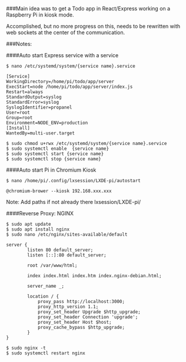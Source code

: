 ###Main idea was to get a Todo app in React/Express working on a Raspberry Pi in kiosk mode.

Accomplished, but no more progress on this, needs to be rewritten with web sockets at the center of the communication.

###Notes: 

####Auto start Express service with a service
```
$ nano /etc/systemd/system/{service name}.service
```

```
[Service]
WorkingDirectory=/home/pi/todo/app/server
ExecStart=node /home/pi/todo/app/server/index.js
Restart=always
StandardOutput=syslog
StandardError=syslog
SyslogIdentifier=propanel
User=root
Group=root
Environment=NODE_ENV=production
[Install]
WantedBy=multi-user.target
```

```
$ sudo chmod u+rwx /etc/systemd/system/{service name}.service
$ sudo systemctl enable  {service name}
$ sudo systemctl start {service name}
$ sudo systemctl stop {service name}
```

####Auto start Pi in Chromium Kiosk
```
$ nano /home/pi/.config/lxsession/LXDE-pi/autostart
```

```
@chromium-brower --kiosk 192.168.xxx.xxx
```
Note: Add paths if not already there lxsession/LXDE-pi/

####Reverse Proxy: NGINX
```
$ sudo apt update
$ sudo apt install nginx
$ sudo nano /etc/nginx/sites-available/default
```

```
server {
        listen 80 default_server;
        listen [::]:80 default_server;

        root /var/www/html;

        index index.html index.htm index.nginx-debian.html;

        server_name _;

        location / {
            proxy_pass http://localhost:3000;
            proxy_http_version 1.1;
            proxy_set_header Upgrade $http_upgrade;
            proxy_set_header Connection 'upgrade';
            proxy_set_header Host $host;
            proxy_cache_bypass $http_upgrade;
        }
}
```

```
$ sudo nginx -t
$ sudo systemctl restart nginx
```